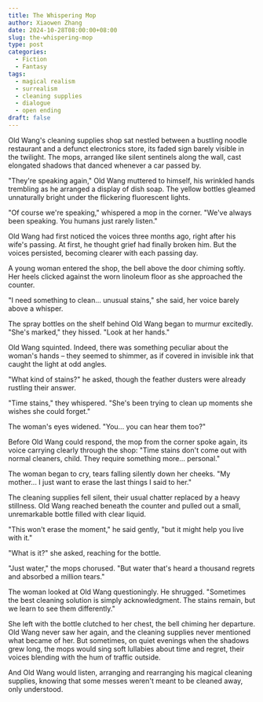 ```yaml
---
title: The Whispering Mop
author: Xiaowen Zhang
date: 2024-10-28T08:00:00+08:00
slug: the-whispering-mop
type: post
categories:
  - Fiction
  - Fantasy
tags:
  - magical realism
  - surrealism
  - cleaning supplies
  - dialogue
  - open ending
draft: false
---
```


Old Wang's cleaning supplies shop sat nestled between a bustling noodle restaurant and a defunct electronics store, its faded sign barely visible in the twilight. The mops, arranged like silent sentinels along the wall, cast elongated shadows that danced whenever a car passed by.

"They're speaking again," Old Wang muttered to himself, his wrinkled hands trembling as he arranged a display of dish soap. The yellow bottles gleamed unnaturally bright under the flickering fluorescent lights.

"Of course we're speaking," whispered a mop in the corner. "We've always been speaking. You humans just rarely listen."

Old Wang had first noticed the voices three months ago, right after his wife's passing. At first, he thought grief had finally broken him. But the voices persisted, becoming clearer with each passing day.

A young woman entered the shop, the bell above the door chiming softly. Her heels clicked against the worn linoleum floor as she approached the counter.

"I need something to clean... unusual stains," she said, her voice barely above a whisper.

The spray bottles on the shelf behind Old Wang began to murmur excitedly. "She's marked," they hissed. "Look at her hands."

Old Wang squinted. Indeed, there was something peculiar about the woman's hands – they seemed to shimmer, as if covered in invisible ink that caught the light at odd angles.

"What kind of stains?" he asked, though the feather dusters were already rustling their answer.

"Time stains," they whispered. "She's been trying to clean up moments she wishes she could forget."

The woman's eyes widened. "You... you can hear them too?"

Before Old Wang could respond, the mop from the corner spoke again, its voice carrying clearly through the shop: "Time stains don't come out with normal cleaners, child. They require something more... personal."

The woman began to cry, tears falling silently down her cheeks. "My mother... I just want to erase the last things I said to her."

The cleaning supplies fell silent, their usual chatter replaced by a heavy stillness. Old Wang reached beneath the counter and pulled out a small, unremarkable bottle filled with clear liquid.

"This won't erase the moment," he said gently, "but it might help you live with it."

"What is it?" she asked, reaching for the bottle.

"Just water," the mops chorused. "But water that's heard a thousand regrets and absorbed a million tears."

The woman looked at Old Wang questioningly. He shrugged. "Sometimes the best cleaning solution is simply acknowledgment. The stains remain, but we learn to see them differently."

She left with the bottle clutched to her chest, the bell chiming her departure. Old Wang never saw her again, and the cleaning supplies never mentioned what became of her. But sometimes, on quiet evenings when the shadows grew long, the mops would sing soft lullabies about time and regret, their voices blending with the hum of traffic outside.

And Old Wang would listen, arranging and rearranging his magical cleaning supplies, knowing that some messes weren't meant to be cleaned away, only understood.